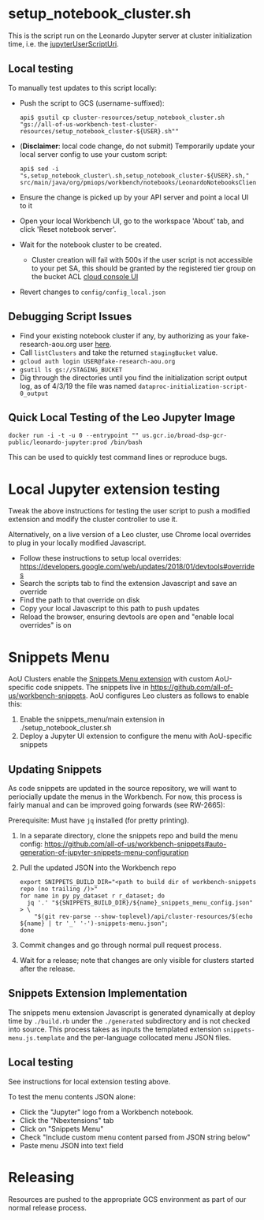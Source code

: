 # setup_notebook_cluster.sh

This is the script run on the Leonardo Jupyter server at cluster initialization
time, i.e. the [jupyterUserScriptUri](
https://github.com/DataBiosphere/leonardo/blob/cfdbff2448b9cff73ad658ba028d1feafab01b81/src/main/resources/swagger/api-docs.yaml#L509).

## Local testing

To manually test updates to this script locally:

- Push the script to GCS (username-suffixed):

  ```
  api$ gsutil cp cluster-resources/setup_notebook_cluster.sh "gs://all-of-us-workbench-test-cluster-resources/setup_notebook_cluster-${USER}.sh""
  ```

- (**Disclaimer**: local code change, do not submit) Temporarily update your
  local server config to use your custom script:

  ```
  api$ sed -i "s,setup_notebook_cluster\.sh,setup_notebook_cluster-${USER}.sh," src/main/java/org/pmiops/workbench/notebooks/LeonardoNotebooksClientImpl.java
  ```

- Ensure the change is picked up by your API server and point a local UI to it
- Open your local Workbench UI, go to the workspace 'About' tab, and click 'Reset notebook server'.
- Wait for the notebook cluster to be created.
  - Cluster creation will fail with 500s if the user script is not accessible to your pet SA,
    this should be granted by the registered tier group on the bucket ACL [cloud console UI](
    https://console.cloud.google.com/storage/browser/all-of-us-workbench-test-cluster-resources?project=all-of-us-workbench-test)
- Revert changes to `config/config_local.json`

## Debugging Script Issues

- Find your existing notebook cluster if any, by authorizing as your
  fake-research-aou.org user [here](
  https://leonardo.dsde-dev.broadinstitute.org/#!/cluster/listClusters).
- Call `listClusters` and take the returned `stagingBucket` value.
- `gcloud auth login USER@fake-research-aou.org`
- `gsutil ls gs://STAGING_BUCKET`
- Dig through the directories until you find the initialization script output
  log, as of 4/3/19 the file was named `dataproc-initialization-script-0_output`

## Quick Local Testing of the Leo Jupyter Image

```
docker run -i -t -u 0 --entrypoint "" us.gcr.io/broad-dsp-gcr-public/leonardo-jupyter:prod /bin/bash
```

This can be used to quickly test command lines or reproduce bugs.

# Local Jupyter extension testing

Tweak the above instructions for testing the user script to push a modified
extension and modify the cluster controller to use it.

Alternatively, on a live version of a Leo cluster, use Chrome local overrides to
plug in your locally modified Javascript.

- Follow these instructions to setup local overrides: https://developers.google.com/web/updates/2018/01/devtools#overrides
- Search the scripts tab to find the extension Javascript and save an override
- Find the path to that override on disk
- Copy your local Javascript to this path to push updates
- Reload the browser, ensuring devtools are open and "enable local overrides" is on

# Snippets Menu

AoU Clusters enable the [Snippets Menu extension](https://jupyter-contrib-nbextensions.readthedocs.io/en/latest/nbextensions/snippets_menu/readme.html)
with custom AoU-specific code snippets. The snippets live in
https://github.com/all-of-us/workbench-snippets. AoU configures Leo clusters as
follows to enable this:

1. Enable the snippets_menu/main extension in ./setup_notebook_cluster.sh
1. Deploy a Jupyter UI extension to configure the menu with AoU-specific snippets

## Updating Snippets

As code snippets are updated in the source repository, we will want to
periocially update the menus in the Workbench. For now, this process is fairly
manual and can be improved going forwards (see RW-2665):

Prerequisite: Must have `jq` installed (for pretty printing).

1. In a separate directory, clone the snippets repo and build the menu config:
    https://github.com/all-of-us/workbench-snippets#auto-generation-of-jupyter-snippets-menu-configuration
1. Pull the updated JSON into the Workbench repo

    ```
    export SNIPPETS_BUILD_DIR="<path to build dir of workbench-snippets repo (no trailing /)>"
    for name in py py_dataset r r_dataset; do
      jq '.' "${SNIPPETS_BUILD_DIR}/${name}_snippets_menu_config.json" > \
        "$(git rev-parse --show-toplevel)/api/cluster-resources/$(echo ${name} | tr '_' '-')-snippets-menu.json";
    done
    ```
1. Commit changes and go through normal pull request process.
1. Wait for a release; note that changes are only visible for clusters started
    after the release.

## Snippets Extension Implementation

The snippets menu extension Javascript is generated dynamically at deploy time
by `./build.rb` under the `./generated` subdirectory and is not checked into
source. This process takes as inputs the templated extension
`snippets-menu.js.template` and the per-language collocated menu JSON files.

## Local testing

See instructions for local extension testing above.

To test the menu contents JSON alone:

- Click the "Jupyter" logo from a Workbench notebook.
- Click the "Nbextensions" tab
- Click on "Snippets Menu"
- Check "Include custom menu content parsed from JSON string below"
- Paste menu JSON into text field

# Releasing

Resources are pushed to the appropriate GCS environment as part of our normal
release process.
